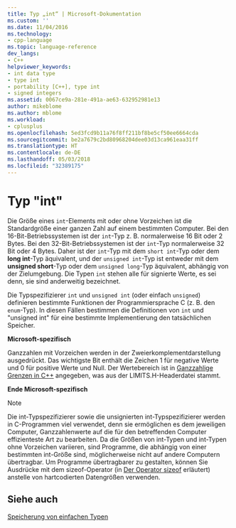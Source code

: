 ```yaml
---
title: Typ „int“ | Microsoft-Dokumentation
ms.custom: ''
ms.date: 11/04/2016
ms.technology:
- cpp-language
ms.topic: language-reference
dev_langs:
- C++
helpviewer_keywords:
- int data type
- type int
- portability [C++], type int
- signed integers
ms.assetid: 0067ce9a-281e-491a-ae63-632952981e13
author: mikeblome
ms.author: mblome
ms.workload:
- cplusplus
ms.openlocfilehash: 5ed3fcd9b11a76f8ff211bf8be5cf50ee6664cda
ms.sourcegitcommit: be2a7679c2bd80968204dee03d13ca961eaa31ff
ms.translationtype: HT
ms.contentlocale: de-DE
ms.lasthandoff: 05/03/2018
ms.locfileid: "32389175"
---
```

# <a name="type-int"></a>Typ "int"
Die Größe eines `int`-Elements mit oder ohne Vorzeichen ist die Standardgröße einer ganzen Zahl auf einem bestimmten Computer. Bei den 16-Bit-Betriebssystemen ist der `int`-Typ z. B. normalerweise 16 Bit oder 2 Bytes. Bei den 32-Bit-Betriebssystemen ist der `int`-Typ normalerweise 32 Bit oder 4 Bytes. Daher ist der `int`-Typ mit dem `short int`-Typ oder dem **long int**-Typ äquivalent, und der `unsigned int`-Typ ist entweder mit dem **unsigned short**-Typ oder dem `unsigned long`-Typ äquivalent, abhängig von der Zielumgebung. Die Typen `int` stehen alle für signierte Werte, es sei denn, sie sind anderweitig bezeichnet.  
  
 Die Typspezifizierer `int` und `unsigned int` (oder einfach `unsigned`) definieren bestimmte Funktionen der Programmiersprache C (z. B. den `enum`-Typ). In diesen Fällen bestimmen die Definitionen von `int` und "unsigned int" für eine bestimmte Implementierung den tatsächlichen Speicher.  
  
 **Microsoft-spezifisch**  
  
 Ganzzahlen mit Vorzeichen werden in der Zweierkomplementdarstellung ausgedrückt. Das wichtigste Bit enthält die Zeichen 1 für negative Werte und 0 für positive Werte und Null. Der Wertebereich ist in [Ganzzahlige Grenzen in C++](../c-language/cpp-integer-limits.md) angegeben, was aus der LIMITS.H-Headerdatei stammt.  
  
 **Ende Microsoft-spezifisch**  
  
> [!NOTE]
>  Die int-Typspezifizierer sowie die unsignierten int-Typspezifizierer werden in C-Programmen viel verwendet, denn sie ermöglichen es dem jeweiligen Computer, Ganzzahlenwerte auf die für den betreffenden Computer effizienteste Art zu bearbeiten. Da die Größen von int-Typen und int-Typen ohne Vorzeichen variieren, sind Programme, die abhängig von einer bestimmten int-Größe sind, möglicherweise nicht auf andere Computern übertragbar. Um Programme übertragbarer zu gestalten, können Sie Ausdrücke mit dem sizeof-Operator (in [Der Operator sizeof](../c-language/sizeof-operator-c.md) erläutert) anstelle von hartcodierten Datengrößen verwenden.  
  
## <a name="see-also"></a>Siehe auch  
 [Speicherung von einfachen Typen](../c-language/storage-of-basic-types.md)